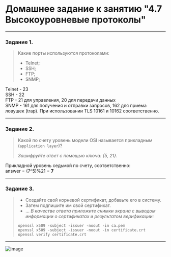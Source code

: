 # Домашнее задание к занятию "4.7 Высокоуровневые протоколы"

------

### Задание 1.

> Какие порты используются протоколами:
> - Telnet;
> - SSH;
> - FTP;
> - SNMP;

Telnet - 23  
SSH - 22  
FTP - 21 для управления, 20 для передачи данных  
SNMP - 161 для получения и отправки запросов, 162 для приема ловушек (trap). При использовании TLS 10161 и 10162 соответственно.


------

### Задание 2.

> Какой по счету уровень модели OSI называется прикладным (`application layer`)?
>
> *Зашифруйте ответ с помощью ключа: {5, 21}.*

Прикладной уровень седьмой по счету, соответственно:  
answer = (7^5)%21 = **7**


------

### Задание 3.

> - Создайте свой корневой сертификат, добавьте его в систему. 
> - Затем подпишите им свой сертификат.
> - ...
> *В качестве ответа приложите снимки экрана с выводом информации о сертификатах и результатом верификации:*
> ```
> openssl x509 -subject -issuer -noout -in ca.pem
> openssl x509 -subject -issuer -noout -in certificate.crt
> openssl verify certificate.crt
> ```

------

![image](https://user-images.githubusercontent.com/115862529/195992093-2d1f0dca-eb7b-481e-9320-a4704d2cc404.png)
